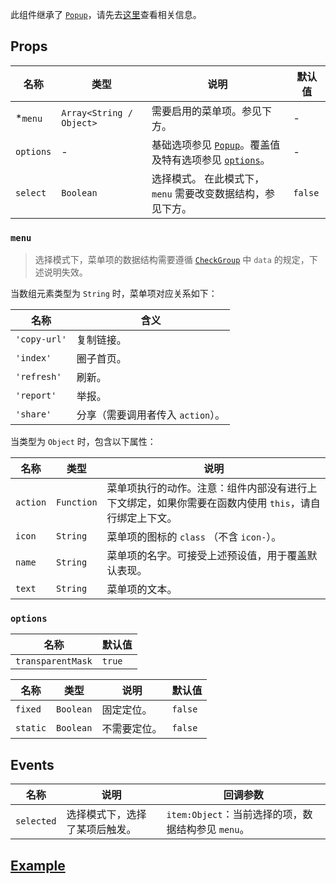 此组件继承了 [`Popup`][popup]，请先去[这里][popup]查看相关信息。

## Props


| 名称		| 类型						| 说明																				| 默认值		|
| ---		| ---						| ---																				| ---		|
| *`menu`	| `Array<String / Object>`	| 需要启用的菜单项。参见下方。															| -			|
| `options`	| -							| 基础选项参见 [`Popup`](../popup#options)。覆盖值及特有选项参见 [`options`](#options)。	| -			|
| `select`	| `Boolean`					| 选择模式。	在此模式下，`menu` 需要改变数据结构，参见下方。								| `false`	|

### `menu`

> 选择模式下，菜单项的数据结构需要遵循 [`CheckGroup`](../check-group) 中 `data` 的规定，下述说明失效。

当数组元素类型为 `String` 时，菜单项对应关系如下：

| 名称			| 含义								|
| ---			| ---								|
| `'copy-url'`	| 复制链接。							|
| `'index'`		| 圈子首页。							|
| `'refresh'`	| 刷新。								|
| `'report'`	| 举报。								|
| `'share'`		| 分享（需要调用者传入 `action`）。	|

当类型为 `Object` 时，包含以下属性：

| 名称		| 类型			| 说明																						|
| ---		| ---			| ---																						|
| `action`	| `Function`	| 菜单项执行的动作。注意：组件内部没有进行上下文绑定，如果你需要在函数内使用 `this`，请自行绑定上下文。	|
| `icon`	| `String`		| 菜单项的图标的 `class` （不含 `icon-`）。													|
| `name`	| `String`		| 菜单项的名字。可接受上述预设值，用于覆盖默认表现。												|
| `text`	| `String`		| 菜单项的文本。																				|

### `options`

| 名称				| 默认值		|
| ---				| ---		|
| `transparentMask`	| `true`	|

| 名称		| 类型		| 说明			| 默认值		|
| ---		| ---		| ---			| ---		|
| `fixed`	| `Boolean`	| 固定定位。		| `false`	|
| `static`	| `Boolean`	| 不需要定位。	| `false`	|

## Events

| 名称			| 说明							| 回调参数											|
| ---			| ---							| ---												|
| `selected`	| 选择模式下，选择了某项后触发。	| `item:Object`：当前选择的项，数据结构参见 `menu`。	|

## [Example](http://localhost/demo/menu)

[popup]: ../popup